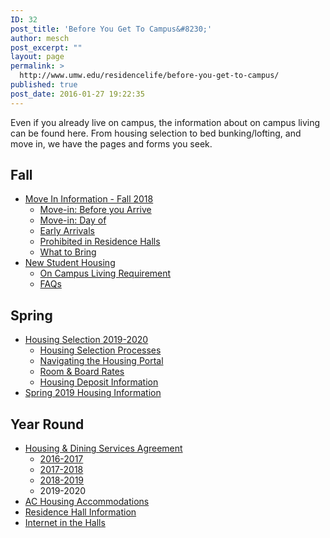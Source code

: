 ```yaml
---
ID: 32
post_title: 'Before You Get To Campus&#8230;'
author: mesch
post_excerpt: ""
layout: page
permalink: >
  http://www.umw.edu/residencelife/before-you-get-to-campus/
published: true
post_date: 2016-01-27 19:22:35
---
```

Even if you already live on campus, the information about on campus living can be found here. From housing selection to bed bunking/lofting, and move in, we have the pages and forms you seek.
<h2>Fall</h2>
<ul>
 	<li><a href="http://www.umw.edu/residencelife/before-you-get-to-campus/move-in/">Move In Information - Fall 2018</a>
<ul>
 	<li><a href="http://www.umw.edu/residencelife/before-you-get-to-campus/move-in/before-you-arrive/">Move-in: Before you Arrive</a></li>
 	<li><a href="http://www.umw.edu/residencelife/before-you-get-to-campus/move-in/move-in-day-of/">Move-in: Day of</a></li>
 	<li><a href="http://www.umw.edu/residencelife/before-you-get-to-campus/move-in/early-arrivals/">Early Arrivals</a></li>
 	<li><a href="http://www.umw.edu/residencelife/before-you-get-to-campus/move-in/prohibited-in-residence-halls/">Prohibited in Residence Halls</a></li>
 	<li><a href="http://www.umw.edu/residencelife/before-you-get-to-campus/move-in/what-to-bring/">What to Bring</a></li>
</ul>
</li>
 	<li><a href="http://www.umw.edu/residencelife/before-you-get-to-campus/new-student-housing/">New Student Housing</a>
<ul>
 	<li><a href="http://www.umw.edu/residencelife/before-you-get-to-campus/new-student-housing/on-campus-living-requirement/">On Campus Living Requirement</a></li>
 	<li><a href="http://www.umw.edu/residencelife/before-you-get-to-campus/new-student-housing/faqs/">FAQs</a></li>
</ul>
</li>
</ul>
<h2>Spring</h2>
<div class="one-half">
<ul>
 	<li><a href="http://www.umw.edu/residencelife/before-you-get-to-campus/housing-selection/">Housing Selection 2019-2020</a>
<ul>
 	<li><a href="http://www.umw.edu/residencelife/before-you-get-to-campus/housing-selection/processes/">Housing Selection Processes</a></li>
 	<li><a href="http://www.umw.edu/residencelife/before-you-get-to-campus/housing-selection/navigating/">Navigating the Housing Portal</a></li>
 	<li><a href="http://www.umw.edu/residencelife/before-you-get-to-campus/housing-selection/rates/">Room &amp; Board Rates</a></li>
 	<li><a href="http://www.umw.edu/residencelife/before-you-get-to-campus/spring-2017-housing-information/housing-deposit/">Housing Deposit Information</a></li>
</ul>
</li>
 	<li><a href="http://www.umw.edu/residencelife/before-you-get-to-campus/spring-housing-information/">Spring 2019 Housing Information</a></li>
</ul>
<h2>Year Round</h2>
<ul>
 	<li><a href="http://www.umw.edu/residencelife/before-you-get-to-campus/services-agreement/">Housing &amp; Dining Services Agreement</a>
<ul>
 	<li><a href="http://www.umw.edu/residencelife/before-you-get-to-campus/services-agreement/2016-2017/">2016-2017</a></li>
 	<li><a href="http://www.umw.edu/residencelife/before-you-get-to-campus/services-agreement/2017-2018/">2017-2018</a></li>
 	<li><a href="http://www.umw.edu/residencelife/before-you-get-to-campus/services-agreement/2018-2019/">2018-2019</a></li>
 	<li>2019-2020</li>
</ul>
</li>
 	<li><a href="http://www.umw.edu/residencelife/before-you-get-to-campus/air-conditioned/">AC Housing Accommodations</a></li>
 	<li><a href="http://www.umw.edu/residencelife/residence-halls/">Residence Hall Information</a></li>
 	<li><a href="http://www.umw.edu/residencelife/before-you-get-to-campus/internet-in-the-halls/">Internet in the Halls</a></li>
</ul>
</div>